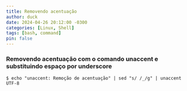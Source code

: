 ```yaml
---
title: Removendo acentuação
author: duck
date: 2024-04-26 20:12:00 -0300
categories: [Linux, Shell]
tags: [bash, command]
pin: false
---
```


### Removendo acentuação com o comando unaccent e substituindo espaço por underscore
```console
$ echo "unaccent: Remoção de acentuação" | sed "s/ /_/g" | unaccent UTF-8
```

